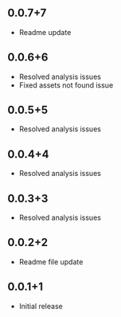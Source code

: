 ## 0.0.7+7

* Readme update

## 0.0.6+6

* Resolved analysis issues
* Fixed assets not found issue

## 0.0.5+5

* Resolved analysis issues

## 0.0.4+4

* Resolved analysis issues

## 0.0.3+3

* Resolved analysis issues

## 0.0.2+2

* Readme file update

## 0.0.1+1

* Initial release
